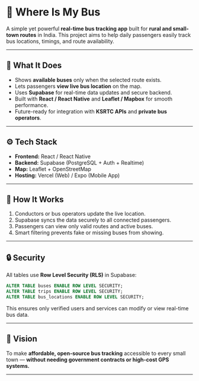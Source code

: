 # 🚌 Where Is My Bus
 
A simple yet powerful **real-time bus tracking app** built for **rural and small-town routes** in India.
This project aims to help daily passengers easily track bus locations, timings, and route availability.

---

## 🌟 What It Does

* Shows **available buses** only when the selected route exists.
* Lets passengers **view live bus location** on the map.
* Uses **Supabase** for real-time data updates and secure backend.
* Built with **React / React Native** and **Leaflet / Mapbox** for smooth performance.
* Future-ready for integration with **KSRTC APIs** and **private bus operators**.

---

## ⚙️ Tech Stack

* **Frontend:** React / React Native
* **Backend:** Supabase (PostgreSQL + Auth + Realtime)
* **Map:** Leaflet + OpenStreetMap
* **Hosting:** Vercel (Web) / Expo (Mobile App)

---

## 🧠 How It Works

1. Conductors or bus operators update the live location.
2. Supabase syncs the data securely to all connected passengers.
3. Passengers can view only valid routes and active buses.
4. Smart filtering prevents fake or missing buses from showing.

---

## 🔒 Security

All tables use **Row Level Security (RLS)** in Supabase:

```sql
ALTER TABLE buses ENABLE ROW LEVEL SECURITY;
ALTER TABLE trips ENABLE ROW LEVEL SECURITY;
ALTER TABLE bus_locations ENABLE ROW LEVEL SECURITY;
```

This ensures only verified users and services can modify or view real-time bus data.

---

## 🚀 Vision

To make **affordable, open-source bus tracking** accessible to every small town —
**without needing government contracts or high-cost GPS systems.**

---

